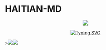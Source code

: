 # HAITIAN-MD
<p align="center">
<img src="https://i.imgur.com/o3rgLGK.jpeg"/> 
<p align="center">
  <a href="https://git.io/typing-svg"><img src="https://readme-typing-svg.demolab.com?font=EB+Garamond&weight=800&size=28&duration=4000&pause=1000&random=false&width=435&lines=+_____HAITIAN-MD_____;WHATSAPP+CRASH+x+BUG+BOT;DEVELOPED+BY+ANONYMOUS=UZUMAKI;REALESE+DATE+21%2F6%2F2024." alt="Typing SVG" /></a>
</p>
><a><img src='https://i.imgur.com/LyHic3i.gif'/></a><a><img src='https://i.imgur.com/LyHic3i.gif'/></a
